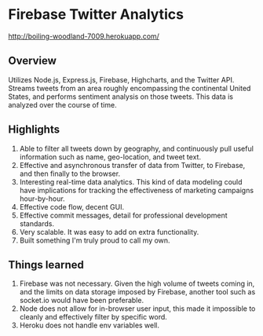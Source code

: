 <h1>Firebase Twitter Analytics</h1>


<a href = "http://boiling-woodland-7009.herokuapp.com/">http://boiling-woodland-7009.herokuapp.com/</a>
<h2>Overview</h2>

<p>Utilizes Node.js, Express.js, Firebase, Highcharts, and the Twitter API. Streams tweets from an area roughly encompassing the continental United States, and performs sentiment analysis on those tweets. This data is analyzed over the course of time.</p>

<h2>Highlights</h2>

<ol>
<li>Able to filter all tweets down by geography, and continuously pull useful information such as name, geo-location, and tweet text.</li>
<li>Effective and asynchronous transfer of data from Twitter, to Firebase, and then finally to the browser.</li>
<li>Interesting real-time data analytics. This kind of data modeling could have implications for tracking the effectiveness of marketing campaigns hour-by-hour.</li>
<li>Effective code flow, decent GUI.</li>
<li>Effective commit messages, detail for professional development standards.</li>
<li>Very scalable. It was easy to add on extra functionality.</li>
<li>Built something I'm truly proud to call my own.</li>
</ol>

<h2>Things learned</h2>
<ol>
<li>Firebase was not necessary. Given the high volume of tweets coming in, and the limits on data storage imposed by Firebase, another tool such as socket.io would have been preferable.</li>
<li>Node does not allow for in-browser user input, this made it impossible to cleanly and effectively filter by specific word.</li>
<li>Heroku does not handle env variables well.</li>
</ol>